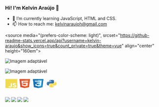 ### Hi! I'm Kelvin Araújo 👋
- 🌱 I’m currently learning JavaScript, HTML and CSS.
- 📫 How to reach me: kelvinaraujoh@gmail.com

<picture>
  <source media="(prefers-color-scheme: dark)" srcset="https://github-readme-stats.vercel.app/api?username=kelvin-araujo&show_icons=true&count_private=true&theme=vue-dark"  align="center" height="160em">
  
  <source media="(prefers-color-scheme: light)", srcset="https://github-readme-stats.vercel.app/api?username=kelvin-araujo&show_icons=true&count_private=true&theme=vue" align="center" height="160em">
 
  <img src="https://github-readme-stats.vercel.app/api?username=kelvin-araujo&show_icons=true&count_private=true&theme=vue-dark" alt="Imagem adaptável"  align="center" height="160em">
</picture>

<picture>
  <source  
      srcset="https://github-readme-stats.vercel.app/api/top-langs/?username=kelvin-araujo&layout=compact&theme=vue-dark)(https://github.com/anuraghazra/github-readme-stats" 
      media="(prefers-color-scheme: dark)" align="center" height="160em"/>
  
  <source  
     srcset="https://github-readme-stats.vercel.app/api/top-langs/?username=kelvin-araujo&layout=compact&theme=vue)(https://github.com/anuraghazra/github-readme-stats" 
     media="(prefers-color-scheme: light)" align="center" height="160em"/>
  
  <img src= "https://github-readme-stats.vercel.app/api/top-langs/?username=kelvin-araujo&layout=compact&theme=vue-dark)(https://github.com/anuraghazra/github-readme-stats" alt="Imagem adaptável" align="center" height="160em">
  
</picture>

<div style="display: inline_block"><br>
  <img align="center" alt="Kelvin-Js" height="30" width="40" src="https://raw.githubusercontent.com/devicons/devicon/master/icons/javascript/javascript-plain.svg">
  <img align="center" alt="Kelvin-HTML" height="30" width="40" src="https://raw.githubusercontent.com/devicons/devicon/master/icons/html5/html5-original.svg">
  <img align="center" alt="Kelvin-CSS" height="30" width="40" src="https://raw.githubusercontent.com/devicons/devicon/master/icons/css3/css3-original.svg">
  <img align="center" alt="Kelvin-Python" height="30" width="40" src="https://raw.githubusercontent.com/devicons/devicon/master/icons/python/python-original.svg">
</div>

 ## 
 
 <div> 
  <a href="https://www.instagram.com/kelvinaraujoh/" target="_blank"><img src="https://img.shields.io/badge/-Instagram-%23E4405F?style=for-the-badge&logo=instagram&logoColor=white" target="_blank"></a>
 <a href="KelvinAraujo#2210" target="_blank"><img src="https://img.shields.io/badge/Discord-7289DA?style=for-the-badge&logo=discord&logoColor=white" target="_blank"></a> 
  <a href = "mailto:kelvinaraujoh@gmail.com"><img src="https://img.shields.io/badge/-Gmail-%23333?style=for-the-badge&logo=gmail&logoColor=white" target="_blank"></a>
  <a href="https://www.linkedin.com/in/kelvin-ara%C3%BAjo/" target="_blank"><img src="https://img.shields.io/badge/-LinkedIn-%230077B5?style=for-the-badge&logo=linkedin&logoColor=white" target="_blank"></a> 
  
</div>
